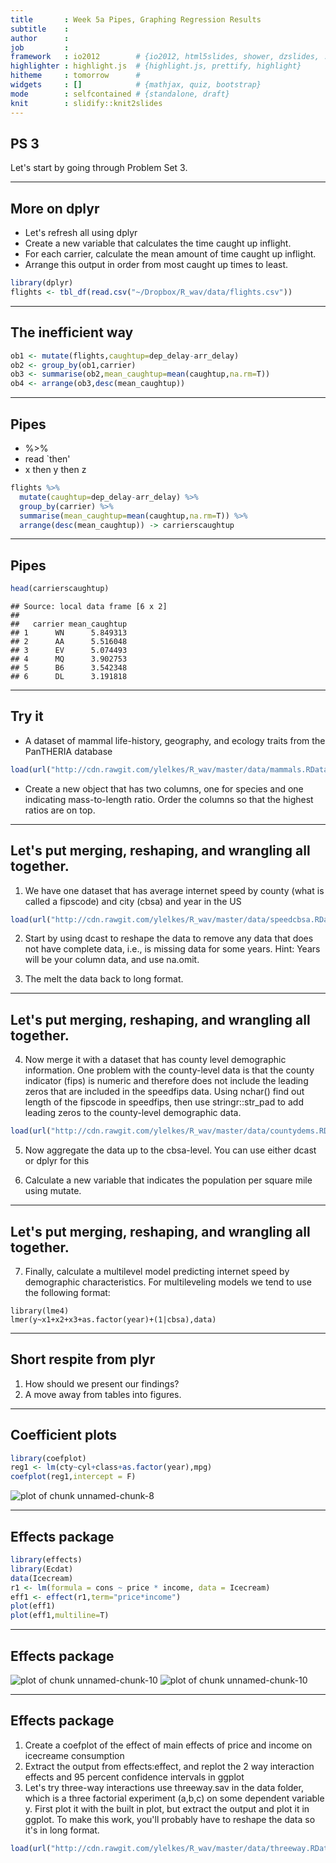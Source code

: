 ```yaml
---
title       : Week 5a Pipes, Graphing Regression Results
subtitle    : 
author      : 
job         : 
framework   : io2012        # {io2012, html5slides, shower, dzslides, ...}
highlighter : highlight.js  # {highlight.js, prettify, highlight}
hitheme     : tomorrow      # 
widgets     : []            # {mathjax, quiz, bootstrap}
mode        : selfcontained # {standalone, draft}
knit        : slidify::knit2slides
---
```

## PS 3
Let's start by going through Problem Set 3.

---
## More on dplyr
* Let's refresh all using dplyr
* Create a new variable that calculates the time caught up inflight.
* For each carrier, calculate the mean amount of time caught up inflight.
* Arrange this output in order from most caught up times to least.


```r
library(dplyr)
flights <- tbl_df(read.csv("~/Dropbox/R_wav/data/flights.csv"))
```

---
## The inefficient way

```r
ob1 <- mutate(flights,caughtup=dep_delay-arr_delay)
ob2 <- group_by(ob1,carrier)
ob3 <- summarise(ob2,mean_caughtup=mean(caughtup,na.rm=T))
ob4 <- arrange(ob3,desc(mean_caughtup))
```

---
## Pipes
* %>%
* read `then'
* x then y then z 


```r
flights %>% 
  mutate(caughtup=dep_delay-arr_delay) %>% 
  group_by(carrier) %>%
  summarise(mean_caughtup=mean(caughtup,na.rm=T)) %>%
  arrange(desc(mean_caughtup)) -> carrierscaughtup
```

---
## Pipes


```r
head(carrierscaughtup)
```

```
## Source: local data frame [6 x 2]
## 
##   carrier mean_caughtup
## 1      WN      5.849313
## 2      AA      5.516048
## 3      EV      5.074493
## 4      MQ      3.902753
## 5      B6      3.542348
## 6      DL      3.191818
```

---
## Try it

- A dataset of mammal life-history, geography, and ecology traits from the PanTHERIA database


```r
load(url("http://cdn.rawgit.com/ylelkes/R_wav/master/data/mammals.RData"))
```
* Create a new object that has two columns, one for species and one indicating mass-to-length ratio. Order the columns so that the highest ratios are on top. 

---
## Let's put merging, reshaping, and wrangling all together. 
1. We have one dataset that has average internet speed by county (what is called a fipscode) and city (cbsa) and year in the US


```r
load(url("http://cdn.rawgit.com/ylelkes/R_wav/master/data/speedcbsa.RData"))
```
2. Start by using dcast to reshape the data to remove any data that does not have complete data, i.e., is missing data for some years. Hint: Years will be your column data, and use na.omit.

3. The melt the data back to long format.

---
## Let's put merging, reshaping, and wrangling all together. 

4. Now merge it with a dataset that has county level demographic information. One problem with the county-level data is that the county indicator (fips) is numeric and therefore does not include the leading zeros that are included in the speedfips data. Using nchar() find out length of the fipscode in speedfips, then use stringr::str_pad to add leading zeros to the county-level demographic data. 


```r
load(url("http://cdn.rawgit.com/ylelkes/R_wav/master/data/countydems.RData"))
```

5. Now aggregate the data up to the cbsa-level. You can use either dcast or dplyr for this

6. Calculate a new variable that indicates the population per square mile using mutate.

---
## Let's put merging, reshaping, and wrangling all together. 

7. Finally, calculate a multilevel model predicting internet speed by demographic characteristics. For multileveling models we tend to use the following format:

```
library(lme4)
lmer(y~x1+x2+x3+as.factor(year)+(1|cbsa),data)
```

---
## Short respite from plyr

1. How should we present our findings?
2. A move away from tables into figures.

---
## Coefficient plots

```r
library(coefplot)
reg1 <- lm(cty~cyl+class+as.factor(year),mpg)
coefplot(reg1,intercept = F)
```

![plot of chunk unnamed-chunk-8](assets/fig/unnamed-chunk-8-1.png) 

---
## Effects package

```r
library(effects)
library(Ecdat)
data(Icecream)
r1 <- lm(formula = cons ~ price * income, data = Icecream)  
eff1 <- effect(r1,term="price*income")
plot(eff1)
plot(eff1,multiline=T)
```

---
## Effects package
![plot of chunk unnamed-chunk-10](assets/fig/unnamed-chunk-10-1.png) ![plot of chunk unnamed-chunk-10](assets/fig/unnamed-chunk-10-2.png) 


---
## Effects package
1. Create a coefplot of the effect of main effects of price and income on icecreame consumption
2. Extract the output from effects:effect, and replot the 2 way interaction effects and 95 percent confidence intervals in ggplot
3. Let's try three-way interactions use threeway.sav in the data folder, which is a three factorial experiment (a,b,c) on some dependent variable y. First plot it with the built in plot, but extract the output and plot it in ggplot. To make this work, you'll probably have to reshape the data so it's in long format. 


```r
load(url("http://cdn.rawgit.com/ylelkes/R_wav/master/data/threeway.RData"))
```
